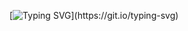 [![Typing SVG](https://readme-typing-svg.herokuapp.com?font=Georama&color=FFC947&size=22&center=true&lines=Hey%2C+I+am+Archishman+Ghosh.;A+full-time+Competitive+Programmer.;And+a+part-time+Web+Developer.;Let+me+bring+some+pop-corn!)](https://git.io/typing-svg)
